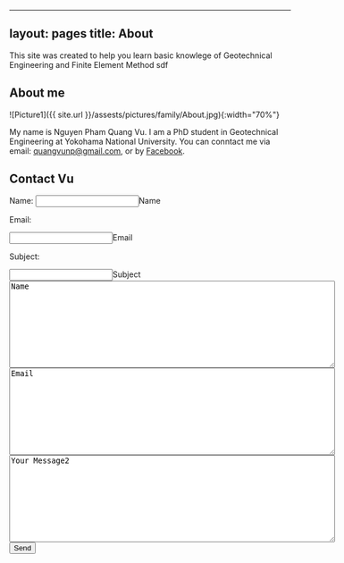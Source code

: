 ----
layout: pages
title: About
---

This site was created to help you learn basic knowlege of Geotechnical Engineering and Finite Element Method
sdf

## About me

![Picture1]({{ site.url }}/assests/pictures/family/About.jpg){:width="70%"}

My name is Nguyen Pham Quang Vu. I am a PhD student in Geotechnical Engineering at Yokohama National University. You can conntact me via email: quangvunp@gmail.com, or by [Facebook]("https://www.facebook.com/quangvu.np"). 

## Contact Vu

<form action="https://formspree.io/quangvu@gmail.com"
      method="POST">
    Name: <input type="text" name="name" cols = "70">Name <br />
    <p> Email: </p><input type="email" name="_replyto" cols = "70">Email <br />
    <p> Subject: </p><input type="text" name="name" cols = "70">Subject <br />
    <textarea class="form-control" id="textarea" name="name" rows = "10" cols ="70">Name</textarea>
    <textarea class="form-control" id="textarea" name="email" rows = "10" cols ="70">Email</textarea>
    <textarea class="form-control" id="textarea" name="message" rows = "10" cols ="70">Your Message2</textarea>
    <input type="submit" value="Send">
</form>
